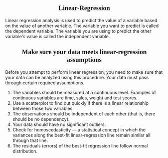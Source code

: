 <h2 style ="font-family:Comic Sans MS;" align = "center">Linear-Regression</h2>

Linear regression analysis is used to predict the value of a variable based on the value of another variable. The variable you want to predict is called the dependent variable. The variable you are using to predict the other variable's value is called the independent variable.

<h2 style ="font-family:Comic Sans MS;" align = "center">Make sure your data meets linear-regression assumptions</h2>


Before you attempt to perform linear regression, you need to make sure that your data can be analyzed using this procedure. Your data must pass through certain required assumptions.

1. The variables should be measured at a continuous level. Examples of continuous variables are time, sales, weight and test scores. 
2. Use a scatterplot to find out quickly if there is a linear relationship between those two variables.
3. The observations should be independent of each other (that is, there should be no dependency).
4. Your data should have no significant outliers. 
5. Check for homoscedasticity — a statistical concept in which the variances along the best-fit linear-regression line remain similar all through that line.
6. The residuals (errors) of the best-fit regression line follow normal distribution.
